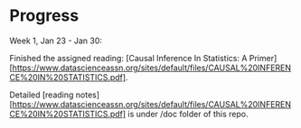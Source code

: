 # Progress

Week 1, Jan 23 - Jan 30: 

Finished the assigned reading: [Causal Inference In Statistics: A Primer][https://www.datascienceassn.org/sites/default/files/CAUSAL%20INFERENCE%20IN%20STATISTICS.pdf]. 

Detailed [reading notes][https://www.datascienceassn.org/sites/default/files/CAUSAL%20INFERENCE%20IN%20STATISTICS.pdf] is under /doc folder of this repo.

